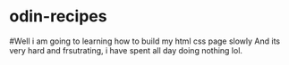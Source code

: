 # odin-recipes


#Well i am going to learning how to build my html css page slowly
And its very hard and frsutrating, i have spent all day doing nothing lol.
